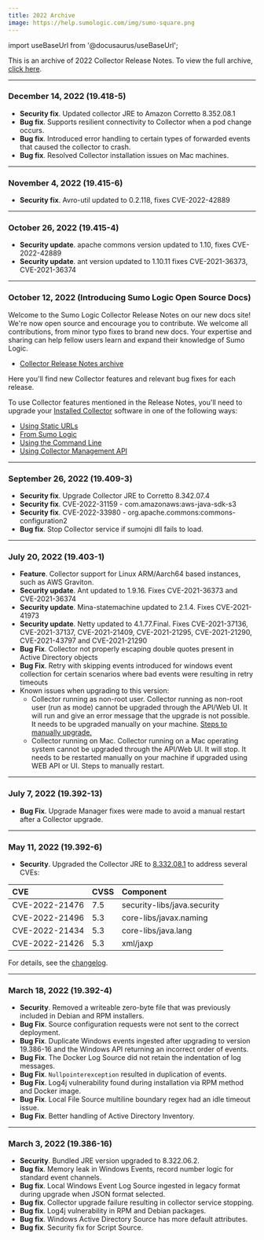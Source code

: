 ```yaml
---
title: 2022 Archive
image: https://help.sumologic.com/img/sumo-square.png
---
```


import useBaseUrl from '@docusaurus/useBaseUrl';



This is an archive of 2022 Collector Release Notes. To view the full archive, [click here](/release-notes-collector/archive).

<!--truncate-->

---
### December 14, 2022 (19.418-5)

* **Security fix**. Updated collector JRE to Amazon Corretto 8.352.08.1
* **Bug fix**. Supports resilient connectivity to Collector when a pod change occurs.
* **Bug fix**. Introduced error handling to certain types of forwarded events that caused the collector to crash.
* **Bug fix**. Resolved Collector installation issues on Mac machines.

---
### November 4, 2022 (19.415-6)

* **Security fix**. Avro-util updated to 0.2.118, fixes CVE-2022-42889

---
### October 26, 2022 (19.415-4)

* **Security update**. apache commons version updated to 1.10, fixes CVE-2022-42889
* **Security update**. ant version updated to 1.10.11 fixes CVE-2021-36373, CVE-2021-36374

---
### October 12, 2022 (Introducing Sumo Logic Open Source Docs)

Welcome to the Sumo Logic Collector Release Notes on our new docs site! We're now open source and encourage you to contribute. We welcome all contributions, from minor typo fixes to brand new docs. Your expertise and sharing can help fellow users learn and expand their knowledge of Sumo Logic.

* [Collector Release Notes archive](/release-notes-collector/archive)

Here you'll find new Collector features and relevant bug fixes for each release.

To use Collector features mentioned in the Release Notes, you'll need to upgrade your [Installed Collector](/docs/send-data/installed-collectors) software in one of the following ways:
* [Using Static URLs](/docs/send-data/installed-collectors/collector-installation-reference/download-collector-from-static-url)
* [From Sumo Logic](/docs/send-data/collection/upgrade-collectors)
* [Using the Command Line](/docs/send-data/collection/upgrade-collectors)
* [Using Collector Management API](/docs/api/collector-management/upgrade-downgrade-collectors)

---
### September 26, 2022 (19.409-3)

* **Security fix**. Upgrade Collector JRE to Corretto 8.342.07.4
* **Security fix**.  CVE-2022-31159 - com.amazonaws:aws-java-sdk-s3
* **Security fix**. CVE-2022-33980 - org.apache.commons:commons-configuration2
* **Bug fix**. Stop Collector service if sumojni dll fails to load.

---
### July 20, 2022 (19.403-1)

* **Feature**. Collector support for Linux ARM/Aarch64 based instances, such as AWS Graviton.
* **Security update**. Ant updated to 1.9.16. Fixes CVE-2021-36373 and CVE-2021-36374
* **Security update**. Mina-statemachine updated to 2.1.4. Fixes CVE-2021-41973
* **Security update**. Netty updated to 4.1.77.Final. Fixes CVE-2021-37136, CVE-2021-37137, CVE-2021-21409, CVE-2021-21295, CVE-2021-21290, CVE-2021-43797 and CVE-2021-21290
* **Bug Fix**. Collector not properly escaping double quotes present in Active Directory objects
* **Bug Fix**. Retry with skipping events introduced for windows event collection for certain scenarios where bad events were resulting in retry timeouts
* Known issues when upgrading to this version:
   * Collector running as non-root user. Collector running as non-root user (run as mode) cannot be upgraded through the API/Web UI. It will run and give an error message that the upgrade is not possible. It needs to be upgraded manually on your machine. [Steps to manually upgrade.](/docs/send-data/collection/upgrade-collectors/#upgrade-collectors-using-the-command-line)
   * Collector running on Mac. Collector running on a Mac operating system cannot be upgraded through the API/Web UI. It will stop. It needs to be restarted manually on your machine if upgraded using WEB API or UI. Steps to manually restart.

---
### July 7, 2022 (19.392-13)

* **Bug Fix**. Upgrade Manager fixes were made to avoid a manual restart after a Collector upgrade.

---
### May 11, 2022 (19.392-6)

* **Security**. Upgraded the Collector JRE to [8.332.08.1](https://github.com/corretto/corretto-8/releases/tag/8.332.08.1) to address several CVEs:

| CVE            | CVSS | Component                   |
|:---------------|:-----|:--------------------------|
| CVE-2022-21476 | 7.5  | security-libs/java.security |
| CVE-2022-21496 | 5.3  | core-libs/javax.naming      |
| CVE-2022-21434 | 5.3  | core-libs/java.lang         |
| CVE-2022-21426 | 5.3  | xml/jaxp                    |


For details, see the [changelog](https://github.com/corretto/corretto-8/blob/release-8.332.08.1/CHANGELOG.md).

---
### March 18, 2022 (19.392-4)

* **Security**. Removed a writeable zero-byte file that was previously included in Debian and RPM installers.
* **Bug Fix**. Source configuration requests were not sent to the correct deployment.
* **Bug Fix**. Duplicate Windows events ingested after upgrading to version 19.386-16 and the Windows API returning an incorrect order of events.
* **Bug Fix**. The Docker Log Source did not retain the indentation of log messages.
* **Bug Fix**. `Nullpointerexception` resulted in duplication of events.
* **Bug Fix**. Log4j vulnerability found during installation via RPM method and Docker image.
* **Bug Fix**. Local File Source multiline boundary regex had an idle timeout issue.
* **Bug Fix**. Better handling of Active Directory Inventory.

---
### March 3, 2022 (19.386-16)

* **Security**. Bundled JRE version upgraded to 8.322.06.2.
* **Bug fix**. Memory leak in Windows Events, record number logic for standard event channels.
* **Bug fix**. Local Windows Event Log Source ingested in legacy format during upgrade when JSON format selected.
* **Bug fix**. Collector upgrade failure resulting in collector service stopping.
* **Bug fix**. Log4j vulnerability in RPM and Debian packages.
* **Bug fix**. Windows Active Directory Source has more default attributes.
* **Bug fix**. Security fix for Script Source.
